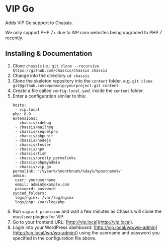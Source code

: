 # VIP Go

Adds VIP Go support to Chassis.

We only support PHP 7+ due to WP.com websites being upgraded to PHP 7 recently.

## Installing & Documentation

1. Clone `chassis` i.e.: `git clone --recursive https://github.com/Chassis/Chassis chassis`
1. Change into the directory `cd chassis`
1. Clone the skeleton repository into the `content` folder. e.g. `git clone git@github.com:wpcomvip/yourproject.git content`
1. Create a file called `config.local.yaml` inside the `content` folder.
1. Enter a configuration similar to this:
    ```
   hosts:
     - vip.local
   php: 8.0
   extensions:
     - chassis/xdebug
     - chassis/mailhog
     - chassis/sequelpro
     - chassis/phpunit
     - chassis/nodejs
     - chassis/tester
     - chassis/npm
     - chassis/fish
     - chassis/pretty_permalinks
     - chassis/phpmyadmin
     - chassis/vip_go
   permalink: '/%year%/%monthnum%/%day%/%postname%/'
   admin:
     user: yourusername
     email: admin@example.com
     password: password
   synced_folders:
     logs/nginx: /var/log/nginx
     logs/php: /var/log/php
    ```
1. Run `vagrant provision` and wait a few minutes as Chassis will clone the must use plugins for VIP.
1. Go to your frontend URL: [http://vip.local](http://vip.local).
1. Login into your WordPress dashboard: [http://vip.local/wp/wp-admin](http://vip.local/wp/wp-admin/) using the username
and password you specified in the configuration file above.

